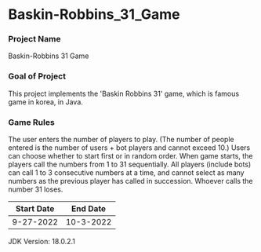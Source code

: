 # Baskin-Robbins_31_Game

### Project Name
Baskin-Robbins 31 Game

### Goal of Project
This project implements the 'Baskin Robbins 31' game, which is famous game in korea, in Java.

### Game Rules
The user enters the number of players to play. (The number of people entered is the number of users + bot players and cannot exceed 10.) Users can choose whether to start first or in random order. When game starts, the players call the numbers from 1 to 31 sequentially. All players (include bots) can call 1 to 3 consecutive numbers at a time, and cannot select as many numbers as the previous player has called in succession. Whoever calls the number 31 loses.

|Start Date | End Date |
| --- | --- |
| 9-27-2022 | 10-3-2022 |

JDK Version: 18.0.2.1
